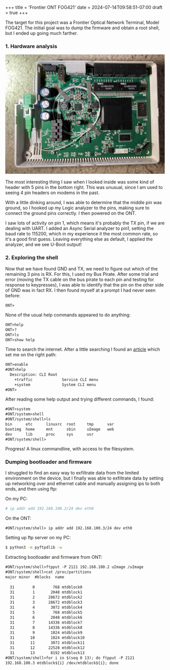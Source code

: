 +++
title = 'Frontier ONT FOG421'
date = 2024-07-14T09:58:51-07:00
draft = true
+++

The target for this project was a Frontier Optical Network Terminal, Model FOG421. The initial goal was to dump the firmware and obtain a root shell, but I ended up going much farther. 

### 1. Hardware analysis

![](https://raw.githubusercontent.com/redawl/firmware-dumps/main/frontier-FOG421/images/inside.jpg)

The most interesting thing I saw when I looked inside was some kind of header with 5 pins in the bottom right. This was unusual, since I am used to seeing 4 pin headers on modems in the past. 

With a little dinking around, I was able to determine that the middle pin was ground, so I hooked up my Logic analyzer to the pins, making sure to connect the ground pins correctly. I then powered on the ONT. 

I saw lots of activity on pin 1, which means it's probably the TX pin, if we are dealing with UART. I added an Async Serial analyzer to pin1, setting the baud rate to 115200, which in my experience it the most common rate, so it's a good first guess. Leaving everything else as default, I applied the analyzer, and we see U-Boot output!

### 2. Exploring the shell

Now that we have found GND and TX, we need to figure out which of the remaining 3 pins is RX. For this, I used my Bus Pirate. After some trial and error (moving the TX cable on the bus pirate to each pin and testing for response to keypresses), I was able to identify that the pin on the other side of GND was in fact RX. I then found myself at a prompt I had never seen before:

```shell
ONT> 
```

None of the usual help commands appeared to do anything:

```shell
ONT>help
ONT>?
ONT>ls
ONT>show help
```

Time to search the internet. After a little searching I found an [article](https://www.cisco.com/c/en/us/td/docs/switches/lan/catalyst_pon/software/command_reference/b-gpon-olt-cr/ont_device_configuration.html) which set me on the right path: 

```shell
ONT>enable
#ONT>help
  Description: CLI Root
    +traffic             Service CLI menu
    +system              System CLI menu
#ONT>
```

After reading some help output and trying different commands, I found:

```shell
#ONT>system
#ONT/system>shell
#ONT/system/shell>ls
bin      etc      linuxrc  root     tmp      var
bootimg  home     mnt      sbin     uImage   web
dev      lib      proc     sys      usr
#ONT/system/shell>
```

Progress! A linux commandline, with access to the filesystem.

### Dumping bootloader and firmware

I struggled to find an easy way to exfiltrate data from the limited environment on the device, but I finally was able to exfiltrate data by setting up networking over and ethernet cable and manually assigning ips to both ends, and then using ftp:

On my PC:

```bash
# ip addr add 192.168.100.2/24 dev eth0
```

On the ONT:

```ash
#ONT/system/shell> ip addr add 192.168.100.3/24 dev eth0
```

Setting up ftp server on my PC:

```bash
$ python3 -m pyftpdlib -w
```

Extracting bootloader and firmware from ONT:

```ash
#ONT/system/shell>ftpput -P 2121 192.168.100.2 uImage /uImage
#ONT/system/shell>cat /proc/partitions
major minor  #blocks  name

  31        0        768 mtdblock0
  31        1       2048 mtdblock1
  31        2      28672 mtdblock2
  31        3      28672 mtdblock3
  31        4       3072 mtdblock4
  31        5        768 mtdblock5
  31        6       2048 mtdblock6
  31        7      14336 mtdblock7
  31        8      14336 mtdblock8
  31        9       1024 mtdblock9
  31       10       1024 mtdblock10
  31       11       3072 mtdblock11
  31       12      22528 mtdblock12
  31       13       8192 mtdblock13
#ONT/system/shell>for i in $(seq 0 13); do ftpput -P 2121 192.168.100.3 mtdblock${i} /dev/mtdblock${i}; done
```
